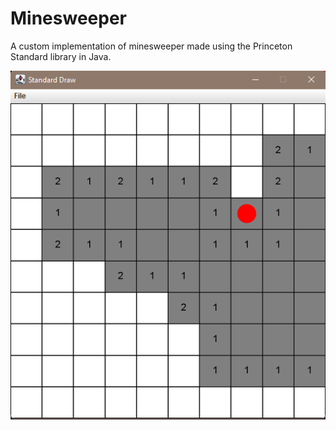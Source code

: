 # Minesweeper
A custom implementation of minesweeper made using the Princeton Standard library in Java.

![Screenshot](/Minesweeper.png "Screenshot")
